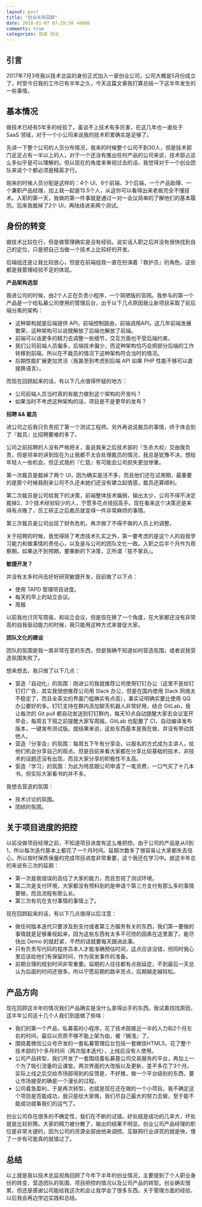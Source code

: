 ```yaml
---
layout: post
title: "创业半年回顾"
date: 2018-01-07 07:29:58 +0800
comments: true
categories: 总结 创业
---
```

## 引言

2017年7月3号我以技术总监的身份正式加入一家创业公司，公司大概是5月份成立了，时至今日我的工作已有半年之久，今天这篇文章我打算总结一下这半年发生的一些事情。

## 基本情况

做技术已经有5年多的经验了，虽谈不上技术有多厉害，在这几年也一直处于 SaaS 领域，对于一个小公司来说我的技术积累确实是足够了。

先讲一下整个公司的人员分布情况，我来的时候整个公司不到30人，但是技术部门足足占有一半以上的人，对于一个还没有推出任何产品的公司来说，技术部占这么多似乎是可以理解的。但以现在的角度来审视过去的话，我觉得对于一个创业团队来说个个都必须是精英才行。

刚来的时候人员分配是这样的：4个 UI、6个前端、3个后端，一个产品助理、一个兼职产品经理，加上我一起是15.5个人，从这你可以看得出来老板完全不懂技术。入职的第一天，我做的第一件事就是通过一对一会议简单的了解他们的基本履历。后来我裁掉了2个 UI，再陆续进来两个测试。

<!--more-->

## 身份的转变

做技术比较在行，但是做管理确实是没有经验。说实话入职之后并没有很快找到自己的定位，只是把自己当做一个技术上比较好的开发。

后端组还是让我比较放心，但是在前端组我一直在扮演着『救护员』的角色，这些都是我管理经验不足的体现。

**产品架构选型**

我进公司的时候，由2个人正在负责小程序，一个简陋版的官网。我参与的第一个产品是一个给私募公司使用的管理后台，出于以下几点原因我让新项目采取了前后端分离的架构：

- 这种架构就是后端提供 API，前端控制路由，前端调用API。这几年前端发展繁荣，这种架构可以说既解放了后端也解放了前端。
- 前端可以话更多的精力去调整一些细节，交互方面也不受后端约束。
- 我们公司前端人员偏多，后端技术偏少，而这种架构恰巧会把部分后端的工作转移到前端，所以在不裁员的情况下这种架构符合当时的情况。
- 后期性能扩展更加灵活（我甚至到考虑到后端 API 如果 PHP 性能不够可以直接换语言）。

而现在回顾起来的话，有以下几点值得怀疑的地方：

- 公司前端人员当时真的有能力做到这个架构的开发吗？
- 如果当时不考虑这种架构的话，项目是不是更早的发布？


**招聘 && 裁员**

进公司之后我只负责招了第一个测试工程师。另外再说说裁员的事情，终于体会到了『裁员』比招聘要难的多了。

公司之前招聘的人没有严格把关，虽说我来之后技术部的『生杀大权』交由我负责，但是坦率的讲到现在为止我都不太会处理裁员的情况，我总是犹豫不决，想给年轻人一些机会。但正式我的『仁慈』有可能会公司损失更加惨重。

第一次裁员是裁掉了两个 UI，因为确实是活不多，而且他们还在试用期，最重要的是那个时候我刚来公司不久还未她们还没有建立起情感，裁员还算顺利。

第二次裁员是公司给我下的决策，前端整体技术偏弱，输出太少，公司不得不决定裁掉2、3个技术经验较少的人，宁愿多花点钱招高手。现在看来这个决策还是来得有点晚了，员工转正之后裁员就变得一件非常麻烦的事情。

第三次裁员是公司出现了财务危机，再次做了不得不做的人员上的调整。

关于招聘的时候，我觉得除了考虑技术扎实之外，第一要考虑的是这个人的自我学习能力和做事情的责任心，以及是与公司的团队文化一致。入职之后半个月作为观察期，如果达不到预期，要果断的下决策，正所谓『慈不掌兵』。

**敏捷开发？**

并没有太多时间去好好研究敏捷开发，目前做了以下点：

- 使用 TAPD 管理项目进度。
- 每天的早上的站立会议。
- 周报

以前我也讨厌写周报，和站立会议，但是现在换了一个角度，在大家都还没有非常高的自我驱动能力的时候，我只能用这种方式来督促大家。

**团队文化的建设**

团队的氛围是我一直非常在意的东西，但是我确不知道如何营造氛围，或者说我营造氛围失败了。

想来想去，我只做了以下几点：

- 营造『自动化』的氛围：刚进公司我就推荐公司使用钉钉办公（这里不是给钉钉打广告，其实我很想推荐公司用 Slack 办公，但是在国内使用 Slack 网络太不稳定了，而且全英文的界面门槛确实有点高），事实证明确实要比使用 QQ 办公要好的多。钉钉支持在群内添加聊天机器人非常好用，结合 GitLab，我让每次的 Git pull 都自动发送到钉钉群内，每天10点自动提醒大家去会议室开早会，每周五下班之前提醒大家写周报。GitLab 也配置了 CI，自动编译发布版本，一键发布测试版。就结果来说，这些东西基本是我在做，并没有带动其他人。
- 营造『分享会』的氛围：每周五下午有分享会。以报名的方式成为主讲人，给他们机会分享自己的观点。但是目前来看大家都在分享比较基础的技术，非技术的话题还没有出现，而且大家分享的积极性不太高。
- 营造『学习』的氛围：为此为特意跟公司申请了一笔资费，一口气买了十几本书。但实际大家看书的并不多。

我想去营造的氛围：

- 技术讨论的氛围。
- 团结的氛围。

## 关于项目进度的把控

以前没做项目经理之前，不知道项目进度有这么难把控。由于公司的产品是从0到1，所以每次迭代基本上都花了一个月时间。延期次数多了很容易让大家都失去信心，所以按时保质保量的完成项目进度非常重要，这个我还在学习中。就这半年总的来说有三次的延期：

- 第一次是我错误的高估了大家的能力，而且忽视了测试环境。
- 第二次是支付环境，大家都没有预料到的是申请个第三方支付有那么多的事情要做，而且流程有那么长。
- 第三次有坑在支付事情的事情上了。

现在回顾起来的话，有以下几点值得以后注意：

- 做任何版本迭代只要涉及到支付或者第三方服务有关的东西，我们第一要做的事情就是足够重视起来，因为这些东西有太多不可控的因素在这里面了。能尽快出 Demo 的就赶紧，不然的话就要每天跟进此事。
- 只有负责写代码的程序员本人才能准确预估时间，这点应该没错，但同时我心里应该给他们有保留时间，作为突发事件的准备。
- 前期合理的规划时间非常重要。延期的人往往都有点拖延症，不到最后一天总认为后面的时间还很多。所以宁愿前期的路辛苦点，后期越走越轻松。

## 产品方向

现在回顾这半年的情况我们产品确实是没什么拿得出手的东西。我试着找找原因，这半年公司这十几个人我们到底做了些啥：

- 我们的第一个产品，私募荟的小程序，花了技术部接近一半的人力和2个月左右的时间，最后以资质不够不能上架为由，被『搁浅』了。
- 围绕着微信公众号开发的一套私募管理后台包括一套微信HTML5，花了整个技术部的1个多月时间（两次版本迭代），上线后没有人使用。
- 公司产品转型，我们开发了一套围绕着私募基公司交易服务的平台，再加上一个为了吸引流量的云课堂。两次界面的大改版以及更新，差不多花了3个月。实际上线之后交给市场部得到的反馈是，不好推，做一个平台级别的东西，要让市场接受的确是一个漫长的过程。
- 公司着急盈利，于是再次转型，也就是现在还在做的一个小项目。我不确定这个项目是否能成功，我只是给大家做，我们尽自己最大的努力去做，至于能不能成功就看我们的运气了。

创业公司存在很多的不确定性，我们在不断的试错。好处就是成功的几率大，坏处就是比较折腾。大家的精力被分散了，输出的结果不明显。创业公司产品经理的职位是非常关键的，因为公司的资源全部由他来调控。互联网行业讲究的就是快，慢了一步有可能真的就错过了。

## 总结

以上就是我以技术总监视角回顾了今年下半年的创业情况，主要提到了个人职业身份的转变、营造团队的氛围、项目把控的情况以及公司产品的转型。创业确实很累，但还是感谢公司能给我这次机会让我学会了很多东西。关于管理方面的经验，以后我会再边学边实践和总结。